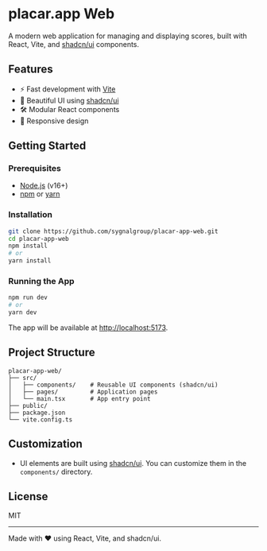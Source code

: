 # placar.app Web

A modern web application for managing and displaying scores, built with React, Vite, and [shadcn/ui](https://ui.shadcn.com/) components.

## Features

- ⚡️ Fast development with [Vite](https://vitejs.dev/)
- 🎨 Beautiful UI using [shadcn/ui](https://ui.shadcn.com/)
- 🛠️ Modular React components
- 📱 Responsive design

## Getting Started

### Prerequisites

- [Node.js](https://nodejs.org/) (v16+)
- [npm](https://www.npmjs.com/) or [yarn](https://yarnpkg.com/)

### Installation

```bash
git clone https://github.com/sygnalgroup/placar-app-web.git
cd placar-app-web
npm install
# or
yarn install
```

### Running the App

```bash
npm run dev
# or
yarn dev
```

The app will be available at [http://localhost:5173](http://localhost:5173).

## Project Structure

```
placar-app-web/
├── src/
│   ├── components/    # Reusable UI components (shadcn/ui)
│   ├── pages/         # Application pages
│   └── main.tsx       # App entry point
├── public/
├── package.json
└── vite.config.ts
```

## Customization

- UI elements are built using [shadcn/ui](https://ui.shadcn.com/). You can customize them in the `components/` directory.

## License

MIT

---

Made with ❤️ using React, Vite, and shadcn/ui.